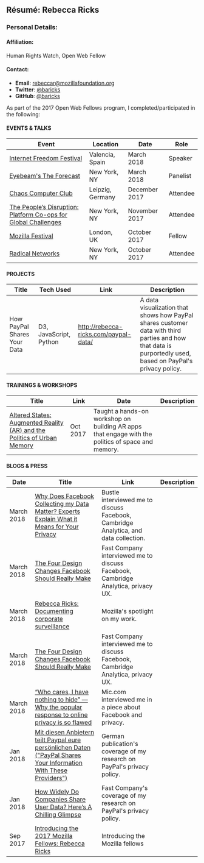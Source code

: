 ## Résumé: Rebecca Ricks

### Personal Details:

#### Affiliation:
Human Rights Watch, Open Web Fellow

#### Contact:
* **Email**: [rebeccar@mozillafoundation.org](mailto:rebeccar@mozillafoundation.org)
* **Twitter**: [@baricks](https://twitter.com/baricks)
* **GitHub**: [@baricks](https://github.com/baricks)

As part of the 2017 Open Web Fellows program, I completed/participated in the following:

#### EVENTS & TALKS

Event | Location | Date | Role
----- | -------- | ---- | -----
[Internet Freedom Festival](https://internetfreedomfestival.org/) | Valencia, Spain | March 2018 | Speaker
[Eyebeam's The Forecast](https://www.eyebeam.org/events/forecast-online-panel-netneutrality/) | New York, NY | March 2018 | Panelist
[Chaos Computer Club](https://www.ccc.de/en/home) | Leipzig, Germany | December 2017 | Attendee
[The People’s Disruption: Platform Co-ops for Global Challenges](https://platform.coop/2017) | New York, NY | November 2017 | Attendee
[Mozilla Festival](https://mozillafestival.org/about) | London, UK | October 2017 | Fellow
[Radical Networks](http://radicalnetworks.org/) | New York, NY | October 2017 | Attendee


#### PROJECTS
Title | Tech Used | Link | Description
----- | -------- | ---- | -----
How PayPal Shares Your Data | D3, JavaScript, Python | http://rebecca-ricks.com/paypal-data/ | A data visualization that shows how PayPal shares customer data with third parties and how that data is purportedly used, based on PayPal's privacy policy.

#### TRAININGS & WORKSHOPS
Title | Link | Date | Description
----- | -------- | ---- | -----
[Altered States: Augmented Reality (AR) and the Politics of Urban Memory](https://pioneerworks.org/classes/altered-states-augmented-reality-ar-and-the-politics-of-urban-memory/) | Oct 2017 | Taught a hands-on workshop on building AR apps that engage with the politics of space and memory.

#### BLOGS & PRESS
Date | Title | Link | Description
----- | -------- | ---- | -----
March 2018 | [Why Does Facebook Collecting my Data Matter? Experts Explain What it Means for Your Privacy](https://www.bustle.com/p/why-does-facebook-collecting-my-data-matter-experts-explain-what-it-means-for-your-privacy-8618434) | Bustle interviewed me to discuss Facebook, Cambridge Analytica, and data collection.
March 2018 | [The Four Design Changes Facebook Should Really Make](https://www.fastcodesign.com/90165245/the-4-design-changes-facebook-should-really-make) | Fast Company interviewed me to discuss Facebook, Cambridge Analytica, privacy UX.
March 2018 | [Rebecca Ricks: Documenting corporate surveillance](https://mzl.la/rebecca-ricks) | Mozilla's spotlight on my work.
March 2018 | [The Four Design Changes Facebook Should Really Make](https://www.fastcodesign.com/90165245/the-4-design-changes-facebook-should-really-make) | Fast Company interviewed me to discuss Facebook, Cambridge Analytica, privacy UX.
March 2018 | [“Who cares, I have nothing to hide” — Why the popular response to online privacy is so flawed](https://mic.com/articles/188563/who-cares-i-have-nothing-to-hide-why-the-popular-response-to-online-privacy-is-so-flawed#.fCLw4sCMa) | Mic.com interviewed me in a piece about Facebook and privacy.  
Jan 2018 | [Mit diesen Anbietern teilt Paypal eure persönlichen Daten ("PayPal Shares Your Information With These Providers")](https://t3n.de/news/paypal-datenschutz-drittanbieter-919801/) | German publication's coverage of my research on PayPal's privacy policy.
Jan 2018 | [How Widely Do Companies Share User Data? Here’s A Chilling Glimpse](https://www.fastcodesign.com/90157501/how-widely-do-companies-share-user-data-heres-a-chilling-glimpse) | Fast Company's coverage of my research on PayPal's privacy policy.
Sep 2017 | [Introducing the 2017 Mozilla Fellows: Rebecca Ricks](https://medium.com/read-write-participate/mozilla-announces-15-new-fellows-for-science-advocacy-and-media-1bff27e97fc7) | Introducing the Mozilla fellows
